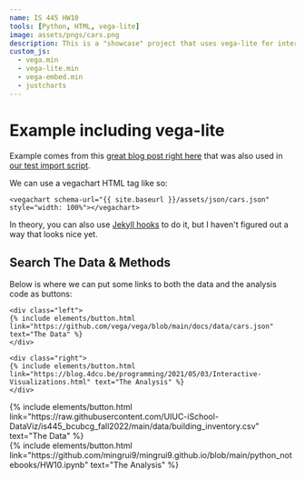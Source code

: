 ```yaml
---
name: IS 445 HW10
tools: [Python, HTML, vega-lite]
image: assets/pngs/cars.png
description: This is a "showcase" project that uses vega-lite for interactive viz!
custom_js:
  - vega.min
  - vega-lite.min
  - vega-embed.min
  - justcharts
---
```



# Example including vega-lite

Example comes from this [great blog post right here](https://blog.4dcu.be/programming/2021/05/03/Interactive-Visualizations.html) that was also used in [our test import script](https://github.com/UIUC-iSchool-DataViz/is445_bcubcg_fall2022/blob/main/week01/test_imports_week01.ipynb).

We can use a vegachart HTML tag like so:

```
<vegachart schema-url="{{ site.baseurl }}/assets/json/cars.json" style="width: 100%"></vegachart>
```

<vegachart schema-url="{{ site.baseurl }}/assets/json/plot1.json" style="width: 100%"></vegachart>

<vegachart schema-url="{{ site.baseurl }}/assets/json/plot2.json" style="width: 100%"></vegachart>

In theory, you can also use [Jekyll hooks](https://jekyllrb.com/docs/plugins/hooks/) to do it, but I haven't figured out a way that looks nice yet.


## Search The Data & Methods

Below is where we can put some links to both the data and the analysis code as buttons:

```
<div class="left">
{% include elements/button.html link="https://github.com/vega/vega/blob/main/docs/data/cars.json" text="The Data" %}
</div>

<div class="right">
{% include elements/button.html link="https://blog.4dcu.be/programming/2021/05/03/Interactive-Visualizations.html" text="The Analysis" %}
</div>
```

<!-- these are written in a combo of html and liquid --> 

<div class="left">
{% include elements/button.html link="https://raw.githubusercontent.com/UIUC-iSchool-DataViz/is445_bcubcg_fall2022/main/data/building_inventory.csv" text="The Data" %}
</div>

<div class="right">
{% include elements/button.html link="https://github.com/mingrui9/mingrui9.github.io/blob/main/python_notebooks/HW10.ipynb" text="The Analysis" %}
</div>

